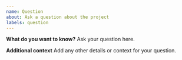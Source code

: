 ```yaml
---
name: Question
about: Ask a question about the project
labels: question
---
```


**What do you want to know?**
Ask your question here.

**Additional context**
Add any other details or context for your question.
